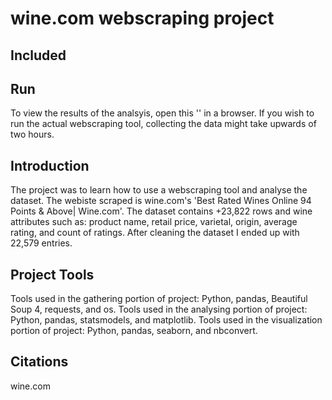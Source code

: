 # wine.com webscraping project 

## Included


## Run
To view the results of the analsyis, open this '' in a browser. 
If you wish to run the actual webscraping tool, collecting the data might take upwards of two hours. 


## Introduction
The project was to learn how to use a webscraping tool and analyse the dataset. The webiste scraped is wine.com's 'Best Rated Wines Online 94 Points &amp; Above| Wine.com'.
The dataset contains +23,822 rows and wine attributes such as: product name, retail price, varietal, origin, average rating, and count of ratings. 
After cleaning the dataset I ended up with 22,579 entries. 


## Project Tools
Tools used in the gathering portion of project: Python, pandas, Beautiful Soup 4, requests, and os. 
Tools used in the analysing portion of project: Python, pandas, statsmodels, and matplotlib. 
Tools used in the visualization portion of project: Python, pandas, seaborn, and nbconvert. 


## Citations
wine.com
